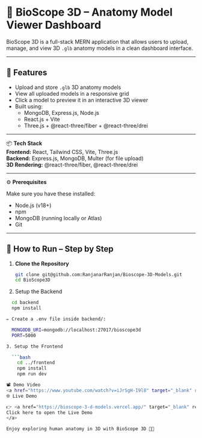 # 🧠 BioScope 3D – Anatomy Model Viewer Dashboard

BioScope 3D is a full-stack MERN application that allows users to upload, manage, and view 3D `.glb` anatomy models in a clean dashboard interface.

---

## 🚀 Features

- Upload and store `.glb` 3D anatomy models  
- View all uploaded models in a responsive grid  
- Click a model to preview it in an interactive 3D viewer  
- Built using:  
  - MongoDB, Express.js, Node.js  
  - React.js + Vite  
  - Three.js + @react-three/fiber + @react-three/drei  

---

📦 **Tech Stack**  
**Frontend:** React, Tailwind CSS, Vite, Three.js  
**Backend:** Express.js, MongoDB, Multer (for file upload)  
**3D Rendering:** @react-three/fiber, @react-three/drei  

---

⚙️ **Prerequisites**

Make sure you have these installed:

- Node.js (v18+)  
- npm  
- MongoDB (running locally or Atlas)  
- Git  

---

## 🚀 How to Run – Step by Step

1. **Clone the Repository**

   ```bash
   git clone git@github.com:RanjanarRanjan/Bioscope-3D-Models.git
   cd BioScope3D

2. Setup the Backend

```bash
  cd backend
  npm install

✏️ Create a .env file inside backend/:

  MONGODB_URI=mongodb://localhost:27017/bioscope3d
  PORT=5000

3. Setup the Frontend

  ```bash
    cd ../frontend
    npm install
    npm run dev

📽️ Demo Video
<a href="https://www.youtube.com/watch?v=iJrSgH-I9l8" target="_blank" rel="noopener noreferrer"> <img src="https://img.youtube.com/vi/iJrSgH-I9l8/0.jpg" width="400" alt="Watch the video on YouTube"> </a>
🌐 Live Demo

👉 <a href="https://bioscope-3-d-models.vercel.app/" target="_blank" rel="noopener noreferrer">
Click here to open the Live Demo
</a>

Enjoy exploring human anatomy in 3D with BioScope 3D 🧠🚀
